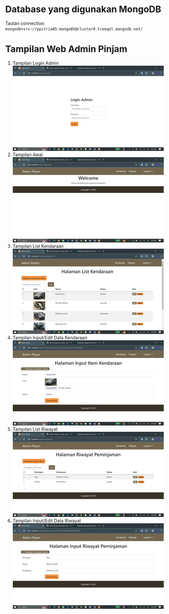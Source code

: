 # Database yang digunakan MongoDB
Tautan connection: `mongodb+srv://ppitria05:mongo05@cluster0.tceeqol.mongodb.net/`

# Tampilan Web Admin Pinjam
1. Tampilan Login Admin
   ![](image/tampilan/1.png)
2. Tampilan Awal
   ![](image/tampilan/2.png)
3. Tampilan List Kendaraan
   ![](image/tampilan/3.png)
4. Tampilan Input/Edit Data Kendaraan
   ![](image/tampilan/4.png)
5. Tampilan List Riwayat
   ![](image/tampilan/5.png)
6. Tampilan Input/Edit Data Riwayat
   ![](image/tampilan/6.png)
